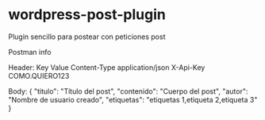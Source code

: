 # wordpress-post-plugin
Plugin sencillo para postear con peticiones post

Postman info

Header:
Key               Value
Content-Type      application/json
X-Api-Key         COMO.QUIERO123


Body:
{
  "titulo": "Título del post",
  "contenido": "Cuerpo del post",
  "autor": "Nombre de usuario creado",
  "etiquetas": "etiquetas 1,etiqueta 2,etiqueta 3"
}
